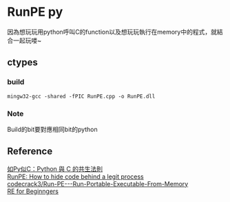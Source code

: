 # RunPE py

因為想玩玩用python呼叫C的function以及想玩玩執行在memory中的程式，就結合一起玩喽~

## ctypes

### build
`mingw32-gcc -shared -fPIC RunPE.cpp -o RunPE.dll`

### Note
Build的bit要對應相同bit的python


## Reference

[如Py似C：Python 與 C 的共生法則](https://medium.com/pyladies-taiwan/如py似c-python-與-c-的共生法則-568add0ba5b8)  
[RunPE: How to hide code behind a legit process](https://www.adlice.com/runpe-hide-code-behind-legit-process/)  
[codecrack3/Run-PE---Run-Portable-Executable-From-Memory](https://github.com/codecrack3/Run-PE---Run-Portable-Executable-From-Memory)  
[RE for Beginngers](https://www.begin.re/the-workshop?fbclid=IwAR2pdyq8amDbqn2MNq8knMo73da6FZ_UHySEIBPQcTlPlaB4RTmZwOlEAtU)  